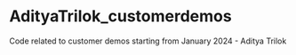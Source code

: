 # AdityaTrilok_customerdemos
Code related to customer demos starting from January 2024 - Aditya Trilok
